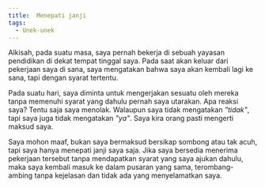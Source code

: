 ```yaml
---
title:  Menepati janji
tags:
  - Unek-unek
---
```


Alkisah, pada suatu masa, saya pernah bekerja di sebuah yayasan pendidikan di dekat tempat tinggal saya. Pada saat akan keluar dari pekerjaan saya di sana, saya mengatakan bahwa saya akan kembali lagi ke sana, tapi dengan syarat tertentu.

<!--more-->

Pada suatu hari, saya diminta untuk mengerjakan sesuatu oleh mereka tanpa memenuhi syarat yang dahulu pernah saya utarakan. Apa reaksi saya? Tentu saja saya menolak. Walaupun saya tidak mengatakan *"tidak"*, tapi saya juga tidak mengatakan *"ya"*. Saya kira orang pasti mengerti maksud saya.

Saya mohon maaf, bukan saya bermaksud bersikap sombong atau tak acuh, tapi saya hanya menepati janji saya saja. Jika saya bersedia menerima pekerjaan tersebut tanpa mendapatkan syarat yang saya ajukan dahulu, maka saya kembali masuk ke dalam pusaran yang sama, terombang-ambing tanpa kejelasan dan tidak ada yang menyelamatkan saya.

